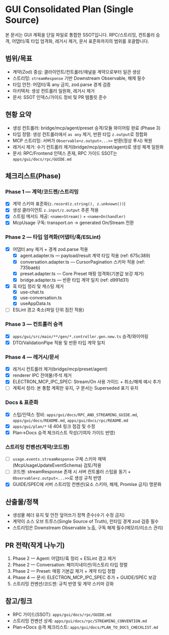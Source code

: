 # GUI Consolidated Plan (Single Source)

본 문서는 GUI 계획을 단일 파일로 통합한 SSOT입니다. RPC/스트리밍, 컨트롤러 승격, 어댑터/훅 타입 엄격화, 레거시 제거, 문서 표준화까지의 범위를 포괄합니다.

## 범위/목표

- 계약(Zod) 중심: 클라이언트/컨트롤러/채널을 계약으로부터 일관 생성
- 스트리밍: `streamResponse` 기반 Downstream Observable, 해제 필수
- 타입 안전: 어댑터/훅 any 금지, zod.parse 경계 검증
- 아키텍처: 생성 컨트롤러 일원화, 레거시 제거
- 문서: SSOT 인덱스/가이드 정비 및 PR 템플릿 준수

## 현황 요약

- 생성 컨트롤러: bridge/mcp/agent/preset 승격/모듈 와이어링 완료 (Phase 3)
- 타입 정렬: 생성 컨트롤러에서 `as any` 제거, 반환 타입 `z.output`로 정합화
- MCP 스트리밍: 서버가 `Observable<z.output<...>>` 반환(정상 푸시) 복원
- 레거시 제거: 수기 컨트롤러 제거(bridge/mcp/preset/agent)로 생성 체계 일원화
- 문서: RPC/Frontend 인덱스 존재, RPC 가이드 SSOT는 `apps/gui/docs/rpc/GUIDE.md`

## 체크리스트(Phase)

### Phase 1 — 계약/코드젠/스트리밍

- [x] 계약 스키마 표준화(`z.record(z.string(), z.unknown())`)
- [x] 생성 클라이언트 `z.input/z.output` 추론 적용
- [x] 스트림 메서드 제공: `<name>Stream()` + `<name>On(handler)`
- [x] McpUsage 구독: transport.on → generated On/Stream 전환

### Phase 2 — 타입 엄격화(어댑터/훅/ESLint)

- [x] 어댑터 any 제거 + 경계 zod.parse 적용
  - [x] agent.adapter.ts — payload/result 계약 타입 적용 (ref: 675c389)
  - [x] conversation.adapter.ts — CursorPagination 스키마 적용 (ref: 735baeb)
  - [x] preset.adapter.ts — Core Preset 매핑 엄격화(기본값 보강 제거)
  - [x] bridge.adapter.ts — 반환 타입 계약 일치 (ref: d991d31)
- [x] 훅 타입 정리 및 캐스팅 제거
  - [x] use-chat.ts
  - [x] use-conversation.ts
  - [x] useAppData.ts
- [ ] ESLint 경고 축소(파일 단위 점진 적용)

### Phase 3 — 컨트롤러 승격

- [x] `apps/gui/src/main/**/gen/*.controller.gen.new.ts` 승격/와이어링
- [x] DTO/ValidationPipe 적용 및 반환 타입 계약 일치

### Phase 4 — 레거시/문서

- [x] 레거시 컨트롤러 제거(bridge/mcp/preset/agent)
- [x] renderer IPC 잔여물/주석 제거
- [x] ELECTRON_MCP_IPC_SPEC: Stream/On 사용 가이드 + 취소/해제 예시 추가
- [ ] 계획서 정리: 본 통합 계획만 유지, 구 문서는 Superseded 표기 유지

### Docs & 표준화

- [x] 스텁/인덱스 정비: `apps/gui/docs/RPC_AND_STREAMING_GUIDE.md`, `apps/gui/docs/README.md`, `apps/gui/docs/rpc/README.md`
- [x] `apps/gui/plan/*` 내 404 링크 점검 및 수정
- [x] Plan→Docs 승격 체크리스트 작성(기여자 가이드 반영)

### 스트리밍 컨벤션(계약/코드젠)

- [ ] `usage.events.streamResponse` 구체 스키마 채택(McpUsageUpdateEventSchema) 검토/적용
- [ ] 코드젠: streamResponse 존재 시 서버 컨트롤러 스텁을 동기 + `Observable<z.output<...>>`로 생성 규칙 반영
- [x] GUIDE/SPEC에 서버 스트리밍 컨벤션(요소 스키마, 해제, Promise 금지) 명문화

## 산출물/정책

- 생성물 헤더 유지 및 안전 덮어쓰기 정책 준수(수기 수정 금지)
- 계약이 소스 오브 트루스(Single Source of Truth), 런타임 경계 zod 검증 필수
- 스트리밍은 Downstream Observable 노출, 구독 해제 필수(메모리/리소스 관리)

## PR 전략(작게 나누기)

1. Phase 2 — Agent: 어댑터/훅 정리 + ESLint 경고 제거
2. Phase 2 — Conversation: 페이지네이션/히스토리 타입 정렬
3. Phase 2 — Preset: 매핑 기본값 제거 + 계약 타입 정합
4. Phase 4 — 문서: ELECTRON_MCP_IPC_SPEC 추가 + GUIDE/SPEC 보강
5. 스트리밍 컨벤션/코드젠: 규칙 반영 및 계약 스키마 강화

## 참고/링크

- RPC 가이드(SSOT): `apps/gui/docs/rpc/GUIDE.md`
- 스트리밍 컨벤션 상세: `apps/gui/docs/rpc/STREAMING_CONVENTION.md`
- Plan→Docs 승격 체크리스트: `apps/gui/docs/PLAN_TO_DOCS_CHECKLIST.md`
